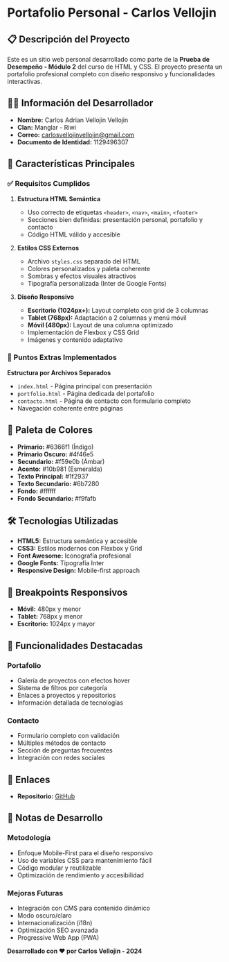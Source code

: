 # Portafolio Personal - Carlos Vellojin

## 📋 Descripción del Proyecto

Este es un sitio web personal desarrollado como parte de la **Prueba de Desempeño - Módulo 2** del curso de HTML y CSS. El proyecto presenta un portafolio profesional completo con diseño responsivo y funcionalidades interactivas.

## 👨‍💻 Información del Desarrollador

- **Nombre:** Carlos Adrian Vellojin Vellojin
- **Clan:** Manglar - Riwi
- **Correo:** carlosvellojinvellojin@gmail.com
- **Documento de Identidad:** 1129496307

## 🚀 Características Principales

### ✅ Requisitos Cumplidos

1. **Estructura HTML Semántica**
   - Uso correcto de etiquetas `<header>`, `<nav>`, `<main>`, `<footer>`
   - Secciones bien definidas: presentación personal, portafolio y contacto
   - Código HTML válido y accesible

2. **Estilos CSS Externos**
   - Archivo `styles.css` separado del HTML
   - Colores personalizados y paleta coherente
   - Sombras y efectos visuales atractivos
   - Tipografía personalizada (Inter de Google Fonts)

3. **Diseño Responsivo**
   - **Escritorio (1024px+):** Layout completo con grid de 3 columnas
   - **Tablet (768px):** Adaptación a 2 columnas y menú móvil
   - **Móvil (480px):** Layout de una columna optimizado
   - Implementación de Flexbox y CSS Grid
   - Imágenes y contenido adaptativo

### 🌟 Puntos Extras Implementados

   **Estructura por Archivos Separados**
   - `index.html` - Página principal con presentación
   - `portfolio.html` - Página dedicada del portafolio
   - `contacto.html` - Página de contacto con formulario completo
   - Navegación coherente entre páginas


## 🎨 Paleta de Colores

- **Primario:** #6366f1 (Índigo)
- **Primario Oscuro:** #4f46e5
- **Secundario:** #f59e0b (Ámbar)
- **Acento:** #10b981 (Esmeralda)
- **Texto Principal:** #1f2937
- **Texto Secundario:** #6b7280
- **Fondo:** #ffffff
- **Fondo Secundario:** #f9fafb

## 🛠️ Tecnologías Utilizadas

- **HTML5:** Estructura semántica y accesible
- **CSS3:** Estilos modernos con Flexbox y Grid
- **Font Awesome:** Iconografía profesional
- **Google Fonts:** Tipografía Inter
- **Responsive Design:** Mobile-first approach

## 📱 Breakpoints Responsivos

- **Móvil:** 480px y menor
- **Tablet:** 768px y menor
- **Escritorio:** 1024px y mayor

## 🎯 Funcionalidades Destacadas

### Portafolio
- Galería de proyectos con efectos hover
- Sistema de filtros por categoría
- Enlaces a proyectos y repositorios
- Información detallada de tecnologías

### Contacto
- Formulario completo con validación
- Múltiples métodos de contacto
- Sección de preguntas frecuentes
- Integración con redes sociales

## 🔗 Enlaces

- **Repositorio:** [GitHub](https://github.com/ADRCODE05/sesion-git-github-manglar)

## 📝 Notas de Desarrollo

### Metodología
- Enfoque Mobile-First para el diseño responsivo
- Uso de variables CSS para mantenimiento fácil
- Código modular y reutilizable
- Optimización de rendimiento y accesibilidad

### Mejoras Futuras
- Integración con CMS para contenido dinámico
- Modo oscuro/claro
- Internacionalización (i18n)
- Optimización SEO avanzada
- Progressive Web App (PWA)

**Desarrollado con ❤️ por Carlos Vellojin - 2024**
